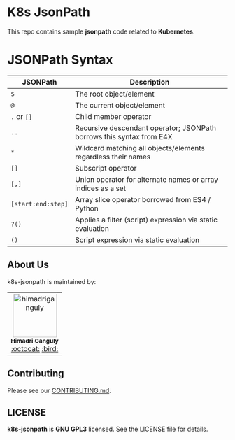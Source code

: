 # K8s JsonPath

This repo contains sample **jsonpath** code related to **Kubernetes**.

# JSONPath Syntax

| JSONPath           | Description                                                          |
| ------------------ | -------------------------------------------------------------------- |
| `$`                | The root object/element                                              |
| `@`                | The current object/element                                           |
| `.` or `[]`        | Child member operator                                                |
| `..`               | Recursive descendant operator; JSONPath borrows this syntax from E4X |
| `*`                | Wildcard matching all objects/elements regardless their names        |
| `[]`               | Subscript operator                                                   |
| `[,]`              | Union operator for alternate names or array indices as a set         |
| `[start:end:step]` | Array slice operator borrowed from ES4 / Python                      |
| `?()`              | Applies a filter (script) expression via static evaluation           |
| `()`               | Script expression via static evaluation                              |

## About Us

k8s-jsonpath is maintained by:

<table>
  <tr>
    <td align="center"><a href="https://www.linkedin.com/in/hganguly/"><img src="https://avatars0.githubusercontent.com/u/5839433?s=88&u=6ed858dba3762eb0d929b48649b787ac9db112b7&v=4" width="100px;" alt="himadriganguly"/><br /><sub><b>Himadri Ganguly</b></sub></a><br /><a href="https://github.com/himadriganguly" title="Code">:octocat:</a> <a href="https://twitter.com/himadritech" title="Twitter">:bird:</a></td>
  </tr>
</table>

## Contributing

Please see our [CONTRIBUTING.md](/CONTRIBUTING.md).

## LICENSE

**k8s-jsonpath** is **GNU GPL3** licensed. See the LICENSE file for details.
